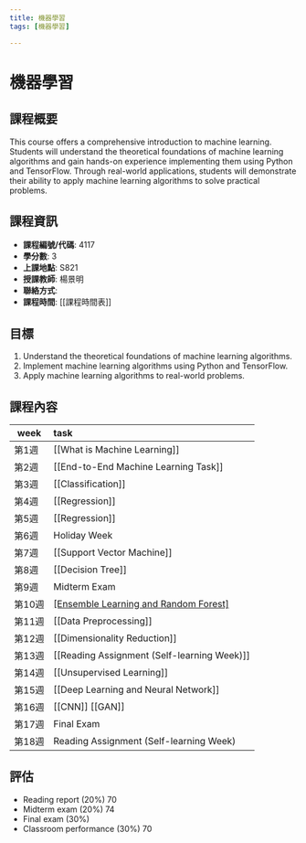 ```yaml
---
title: 機器學習
tags: [機器學習]

---
```


# 機器學習

## 課程概要
This course offers a comprehensive introduction to machine learning. Students will understand the theoretical foundations of machine learning algorithms and gain hands-on experience implementing them using Python and TensorFlow. Through real-world applications, students will demonstrate their ability to apply machine learning algorithms to solve practical problems.
## 課程資訊
- **課程編號/代碼**: 4117
- **學分數**: 3
- **上課地點**: S821
- **授課教師**: 楊景明
- **聯絡方式**: 
- **課程時間**: [[課程時間表]]

## 目標
1. Understand the theoretical foundations of machine learning algorithms.
2. Implement machine learning algorithms using Python and TensorFlow.
3. Apply machine learning algorithms to real-world problems.
## 課程內容
<!-- undo to  write -->

| week | task                                             |
| ---- | :----------------------------------------------- |
| 第1週  | [[What is Machine Learning]]                     |
| 第2週  | [[End-to-End Machine Learning Task]]             |
| 第3週  | [[Classification]]                               |
| 第4週  | [[Regression]]                                   |
| 第5週  | [[Regression]]                                   |
| 第6週  | Holiday Week                                     |
| 第7週  | [[Support Vector Machine]]                       |
| 第8週  | [[Decision Tree]]                                |
| 第9週  | Midterm Exam                                     |
| 第10週 | [[Ensemble Learning and Random Forest]](第一次段考結束) |
| 第11週 | [[Data Preprocessing]]                           |
| 第12週 | [[Dimensionality Reduction]]                     |
| 第13週 | [[Reading Assignment (Self-learning Week)]]      |
| 第14週 | [[Unsupervised Learning]]                        |
| 第15週 | [[Deep Learning and Neural Network]]             |
| 第16週 | [[CNN]]     [[GAN]]                              |
| 第17週 | Final Exam                                       |
| 第18週 | Reading Assignment (Self-learning Week)          |
## 評估
- Reading report (20%) 70
- Midterm exam (20%) 74
- Final exam (30%)
- Classroom performance (30%) 70

